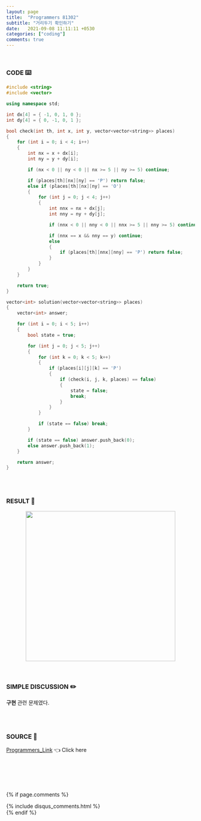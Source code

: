 ```yaml
---
layout: page
title:  "Programmers 81302"
subtitle: "거리두기 확인하기"
date:   2021-09-08 11:11:11 +0530
categories: ["coding"]
comments: true
---
```


<br>

### CODE ⌨️

```c++
#include <string>
#include <vector>

using namespace std;

int dx[4] = { -1, 0, 1, 0 };
int dy[4] = { 0, -1, 0, 1 };

bool check(int th, int x, int y, vector<vector<string>> places)
{
	for (int i = 0; i < 4; i++)
	{
		int nx = x + dx[i];
		int ny = y + dy[i];

		if (nx < 0 || ny < 0 || nx >= 5 || ny >= 5) continue;

		if (places[th][nx][ny] == 'P') return false;
		else if (places[th][nx][ny] == 'O')
		{
			for (int j = 0; j < 4; j++)
			{
				int nnx = nx + dx[j];
				int nny = ny + dy[j];

				if (nnx < 0 || nny < 0 || nnx >= 5 || nny >= 5) continue;

				if (nnx == x && nny == y) continue;
				else
				{
					if (places[th][nnx][nny] == 'P') return false;
				}
			}
		}
	}

	return true;
}

vector<int> solution(vector<vector<string>> places)
{
	vector<int> answer;

	for (int i = 0; i < 5; i++)
	{
		bool state = true;

		for (int j = 0; j < 5; j++)
		{
			for (int k = 0; k < 5; k++)
			{
				if (places[i][j][k] == 'P')
				{
					if (check(i, j, k, places) == false)
					{
						state = false;
						break;
					}
				}
			}

			if (state == false) break;
		}

		if (state == false) answer.push_back(0);
		else answer.push_back(1);
	}

	return answer;
}
```  

<br>
<br>

### RESULT 💛

<img src="{{ '/assets/programmers/p81302r.jpg' }}" style="width: 400px; height: auto; margin-left: auto; margin-right: auto; display: block;">  

<br>
<br>

### SIMPLE DISCUSSION ✏️

**구현** 관련 문제였다.  

<br>
<br>

### SOURCE 💎

[Programmers_Link][link] 👈 Click here  

<br>
<br>
<br>
<br>

{% if page.comments %}
<div id="post-disqus" class="container">
{% include disqus_comments.html %}
</div>
{% endif %}

[link]: https://programmers.co.kr/learn/courses/30/lessons/81302